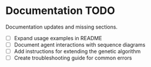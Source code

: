 # Documentation TODO

Documentation updates and missing sections.

- [ ] Expand usage examples in README
- [ ] Document agent interactions with sequence diagrams
- [ ] Add instructions for extending the genetic algorithm
- [ ] Create troubleshooting guide for common errors

